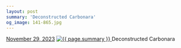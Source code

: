 ```yaml
---
layout: post
summary: 'Deconstructed Carbonara'
og_image: 141-865.jpg
---
```


<p>
  <time>
    <a href="/141">November 29, 2023</a>
  </time>
  <a href="/141">
    <img src="{{ site.assets_url }}/141-432.jpg" srcset="{{ site.assets_url }}/141-216.jpg 216w, {{ site.assets_url }}/141-432.jpg 432w, {{ site.assets_url }}/141-648.jpg 648w, {{ site.assets_url }}/141-865.jpg 865w" sizes="(min-width: 700px) 50vw, calc(100vw - 2rem)" alt="{{ page.summary }}" />
  </a>
  <span>Deconstructed Carbonara</span>
</p>

